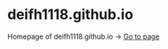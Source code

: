 deifh1118.github.io
================

Homepage of deifh1118.github.io -> [Go to page](deifh1118.github.io)
